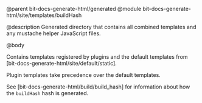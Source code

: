 @parent bit-docs-generate-html/generated
@module bit-docs-generate-html/site/templates/buildHash

@description Generated directory that contains all combined templates and any
mustache helper JavaScript files.

@body

Contains templates registered by plugins and the default templates from
[bit-docs-generate-html/site/default/static].

Plugin templates take precedence over the default templates.

See [bit-docs-generate-html/build/build_hash] for information about how the
`buildHash` hash is generated.
